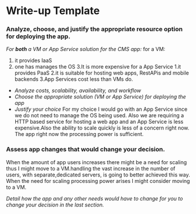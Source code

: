# Write-up Template

### Analyze, choose, and justify the appropriate resource option for deploying the app.

*For **both** a VM or App Service solution for the CMS app:*
for a VM:
1. it provides IaaS 
2. one has manages the OS
3.It is more expensive
for a App Service
1.it provides PaaS
2.it is suitable for hosting web apps, RestAPis and mobile backends
3.App Services cost less than VMs do.
- *Analyze costs, scalability, availability, and workflow*
- *Choose the appropriate solution (VM or App Service) for deploying the app*
- *Justify your choice*
For my choice I would go with an App Service since we do not need to manage the OS being used. Also we are requiring a HTTP based service for hosting a web app and an App Service is less expensive.Also the ability to scale quickly is less of a concern right now.
The app right now the processing power is sufficient.

### Assess app changes that would change your decision.
When the amount of app users increases there might be a need for scaling thus I might move to a VM.handling the vast increase in the number of users, with separate,dedicated servers, is going to better achieved this way. When the need for scaling processing power arises I might consider moving to a VM.

*Detail how the app and any other needs would have to change for you to change your decision in the last section.* 